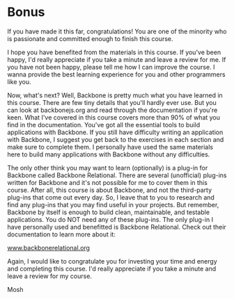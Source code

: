 # Bonus

If you have made it this far, congratulations! You are one of the minority who is passionate and committed enough to finish this course.

I hope you have benefited from the materials in this course. If you've been happy, 
I'd really appreciate if you take a minute and leave a review for me. If you have not been happy, 
please tell me how I can improve the course. I wanna provide the best learning experience for you and other programmers like you.

Now, what's next? Well, Backbone is pretty much what you have learned in this course. 
There are few tiny details that you'll hardly ever use. But you can look at backbonejs.org and read through the documentation 
if you're keen. What I've covered in this course covers more than 90% of what you find in the documentation. You've got all the essential tools to build applications with Backbone. If you still have difficulty writing an application with Backbone, 
I suggest you get back to the exercises in each section and make sure to complete them. I personally have used the same materials here to build many applications with Backbone without any difficulties.

The only other think you may want to learn (optionally) is a plug-in for Backbone called Backbone Relational. 
There are several (unofficial) plug-ins written for Backbone and it's not possible for me to cover them in this course. 
After all, this course is about Backbone, and not the third-party plug-ins that come out every day. So, 
I leave that to you to research and find any plug-ins that you may find useful in your projects. 
But remember, Backbone by itself is enough to build clean, maintainable, and testable applications. 
You do NOT need any of these plug-ins. The only plug-in I have personally used and benefitted is Backbone Relational. 
Check out their documentation to learn more about it:

www.backbonerelational.org

Again, I would like to congratulate you for investing your time and energy and completing this course. 
I'd really appreciate if you take a minute and leave a review for my course.

Mosh
